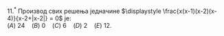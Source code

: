 $11.^*$ Производ свих решења једначине $\displaystyle \frac{x(x-1)(x-2)(x-4)}{x-2+|x-2|} = 0$ је:
<br>
$(A)~24 ~~~~ (B)~0 ~~~~ (C)~6 ~~~~ (D)~2 ~~~~ (E)~12$.